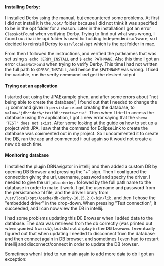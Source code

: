 #### Installing Derby: 

I installed Derby using the manual, but encountered some problems. At first I did not install it in the `/opt/` folder
because I did not think it was specified to be in the opt folder for a reason. Later in the installation
I got an error `ClassNotFound` when verifying Derby. Trying to find out what was wrong, I found out that the opt folder is used for 
holding independent software, so I decided to reinstall Derby to `usr/local/opt` which is the opt folder in mac. 

From then I followed the instructions, and verified the pathnames that was set using `$ echo DERBY_INSTALL` and `$ echo PATHNANE`. 
Also this time I got an error `ClassNotFound` when trying to verify Derby. This time I had not written the full path 
to `$DERBY_INSTALL`, and hence the `$PATHNAME` was wrong. I fixed the variable, run the verify command and got the desired 
output. 

#### Trying out an application   
I started out using the JPAExample given, and after some errors about "not being able to create the database", I found
out that I needed to change the `ij` command given in `persistance.xml` creating the database, to 
`value="jdbc:derby:testDB;create=true"`. Then when I tried to access the database using the application, I got a new error 
saying that the `shema 'TEST' does not exist`. After some looking at the guide on how to set up a project with JPA, I saw that
the command for EclipseLink to create the database was commented out in my project. So I uncommented it to create the DB, 
ran the app and commented it out again so it would not create a new db each time. 

#### Monitoring database 
I installed the plugin DBNavigator in intellij and then added a custom DB by opening DB Browser and pressing the "+" sign.
Then I configured the connection giving the url, username, password and specify the driver. I needed to give the url `jdbc:derby:` 
followed by the full path name to the database in order to make it work. I got the username and password from the persistance.xml file, 
and the driver library from `/usr/local/opt/Apache/db-derby-10.15.2.0-bin/lib`, and then I chose the "embedded driver" in the drop-down. 
When pressing "Test connection", it succeeded, and I can now view the DB in intellij. 

I had some problems updating this DB Browser when I added data to the database. The data was retrieved from the db correctly 
(was printed out when queried from db), but did not display in the DB browser. I eventually figured out that when updating 
I needed to disconnect from the database and then connect again in DB browser, and sometimes I even had to restart Intellij and
disconnect/connect in order to update the DB browser.

Sometimes when I tried to run main again to add more data to db I got an exception:  

 
 

 
 